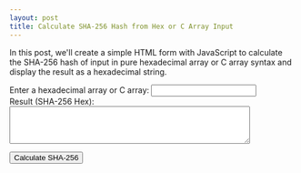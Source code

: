 ```yaml
---
layout: post
title: Calculate SHA-256 Hash from Hex or C Array Input
---
```


In this post, we'll create a simple HTML form with JavaScript to calculate the SHA-256 hash of input in pure hexadecimal array or C array syntax and display the result as a hexadecimal string.

<div>
  <label for="inputData">Enter a hexadecimal array or C array:</label>
  <input type="text" id="inputData" />
</div>

<div>
  <label for="outputResult">Result (SHA-256 Hex):</label>
  <textarea id="outputResult" rows="4" cols="50" readonly></textarea>
</div>

<button onclick="calculateSHA256()">Calculate SHA-256</button>

<script>
function calculateSHA256() {
  // Get the input value
  var inputElement = document.getElementById("inputData");
  var inputData = inputElement.value;

  // Remove unnecessary characters and spaces
  inputData = inputData.replace(/[^0-9a-fA-F,{}\s]/g, '');

  // Check if the input contains curly braces (C array syntax)
  var isCArray = inputData.includes('{') && inputData.includes('}');

  // Remove curly braces and spaces for C array input
  if (isCArray) {
    inputData = inputData.replace(/[{}]/g, '');
  }

  // Convert the cleaned-up input to a hexadecimal string
  var hexArray = inputData.split(/[\s,{}]+/).filter(Boolean);
  var hexString = hexArray.join('');

  // Convert the hexadecimal string to a Uint8Array
  var hexBytes = new Uint8Array(hexString.length / 2);
  for (var i = 0; i < hexString.length; i += 2) {
    hexBytes[i / 2] = parseInt(hexString.substr(i, 2), 16);
  }

  // Calculate the SHA-256 hash
  crypto.subtle.digest("SHA-256", hexBytes).then(function(hashBuffer) {
    var hashArray = Array.from(new Uint8Array(hashBuffer));
    var hashHex = hashArray.map(byte => byte.toString(16).padStart(2, '0')).join('');

    // Display the result in the output textarea
    var outputElement = document.getElementById("outputResult");
    outputElement.value = hashHex;
  }).catch(function(error) {
    console.error(error);
  });
}

</script>
